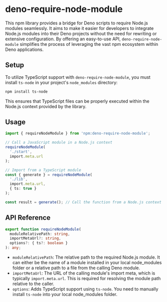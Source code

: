 # deno-require-node-module

This npm library provides a bridge for Deno scripts to require Node.js modules seamlessly. It aims to make it easier for developers to integrate Node.js modules into their Deno projects without the need for rewriting or extensive configuration. By offering an easy-to-use API, `deno-require-node-module` simplifies the process of leveraging the vast npm ecosystem within Deno applications.

## Setup

To utilize TypeScript support with `deno-require-node-module`, you must install `ts-node` in your project's `node_modules` directory:

```bash
npm install ts-node
```

This ensures that TypeScript files can be properly executed within the Node.js context provided by the library.

## Usage

```typescript
import { requireNodeModule } from 'npm:deno-require-node-module';

// Call a JavaScript module in a Node.js context
requireNodeModule(
  './start',
  import.meta.url
);

// Import from a TypeScript module
const { generate } = requireNodeModule(
  './lib',
  import.meta.url,
  { ts: true }
);

const result = generate(); // Call the function from a Node.js context
```

## API Reference

```typescript
export function requireNodeModule(
  moduleRelativePath: string,
  importMetaUrl?: string,
  options?: { ts?: boolean }
): any;
```

- `moduleRelativePath`: The relative path to the required Node.js module. It can either be the name of a module installed in your local node_modules folder or a relative path to a file from the calling Deno module.
- `importMetaUrl`: The URL of the calling module's import meta, which is typically `import.meta.url`. This is required for resolving the module path relative to the caller.
- `options`: Adds TypeScript support using `ts-node`. You need to manually install `ts-node` into your local node_modules folder.
